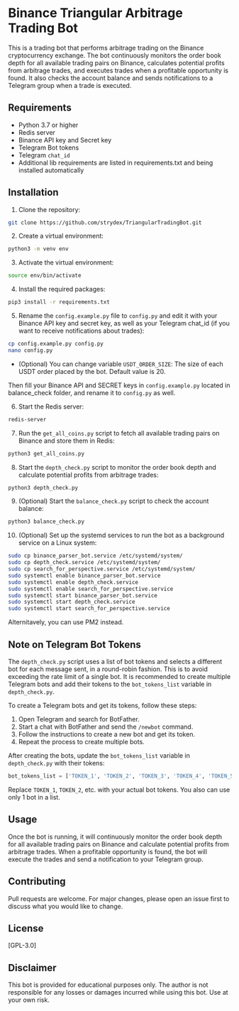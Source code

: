 Binance Triangular Arbitrage Trading Bot
=============================

This is a trading bot that performs arbitrage trading on the Binance cryptocurrency exchange. The bot continuously monitors the order book depth for all available trading pairs on Binance, calculates potential profits from arbitrage trades, and executes trades when a profitable opportunity is found. It also checks the account balance and sends notifications to a Telegram group when a trade is executed.

Requirements
------------

* Python 3.7 or higher
* Redis server
* Binance API key and Secret key
* Telegram Bot tokens
* Telegram `chat_id`
* Additional lib requirements are listed in requirements.txt and being installed automatically

Installation
------------

1. Clone the repository:
```bash
git clone https://github.com/strydex/TriangularTradingBot.git
```
2. Create a virtual environment:
```bash
python3 -m venv env
```
3. Activate the virtual environment:
```bash
source env/bin/activate
```
4. Install the required packages:
```bash
pip3 install -r requirements.txt
```
5. Rename the `config.example.py` file to `config.py` and edit it with your Binance API key and secret key, as well as your Telegram chat_id (if you want to receive notifications about trades):
```bash
cp config.example.py config.py
nano config.py
```
- (Optional) You can change variable `USDT_ORDER_SIZE`: The size of each USDT order placed by the bot. Default value is 20.

Then fill your Binance API and SECRET keys in `config.example.py` located in balance_check folder, and rename it to `config.py` as well.

6. Start the Redis server:
```bash
redis-server
```

7. Run the `get_all_coins.py` script to fetch all available trading pairs on Binance and store them in Redis:
```bash
python3 get_all_coins.py
```
8. Start the `depth_check.py` script to monitor the order book depth and calculate potential profits from arbitrage trades:
```bash
python3 depth_check.py
```
9. (Optional) Start the `balance_check.py` script to check the account balance:
```bash
python3 balance_check.py
```
10. (Optional) Set up the systemd services to run the bot as a background service on a Linux system:
```bash
sudo cp binance_parser_bot.service /etc/systemd/system/
sudo cp depth_check.service /etc/systemd/system/
sudo cp search_for_perspective.service /etc/systemd/system/
sudo systemctl enable binance_parser_bot.service
sudo systemctl enable depth_check.service
sudo systemctl enable search_for_perspective.service
sudo systemctl start binance_parser_bot.service
sudo systemctl start depth_check.service
sudo systemctl start search_for_perspective.service
```
Alternitavely, you can use PM2 instead.

Note on Telegram Bot Tokens
--------------------------

The `depth_check.py` script uses a list of bot tokens and selects a different bot for each message sent, in a round-robin fashion. This is to avoid exceeding the rate limit of a single bot. It is recommended to create multiple Telegram bots and add their tokens to the `bot_tokens_list` variable in `depth_check.py`.

To create a Telegram bots and get its tokens, follow these steps:

1. Open Telegram and search for BotFather.
2. Start a chat with BotFather and send the `/newbot` command.
3. Follow the instructions to create a new bot and get its token.
4. Repeat the process to create multiple bots.

After creating the bots, update the `bot_tokens_list` variable in `depth_check.py` with their tokens:
```python
bot_tokens_list = ['TOKEN_1', 'TOKEN_2', 'TOKEN_3', 'TOKEN_4', 'TOKEN_5', 'TOKEN_6', 'TOKEN_7', 'TOKEN_8']
```
Replace `TOKEN_1`, `TOKEN_2`, etc. with your actual bot tokens. You also can use only 1 bot in a list.

Usage
-----

Once the bot is running, it will continuously monitor the order book depth for all available trading pairs on Binance and calculate potential profits from arbitrage trades. When a profitable opportunity is found, the bot will execute the trades and send a notification to your Telegram group.

Contributing
------------

Pull requests are welcome. For major changes, please open an issue first to discuss what you would like to change.

License
-------

[GPL-3.0]

Disclaimer
----------

This bot is provided for educational purposes only. The author is not responsible for any losses or damages incurred while using this bot. Use at your own risk.
